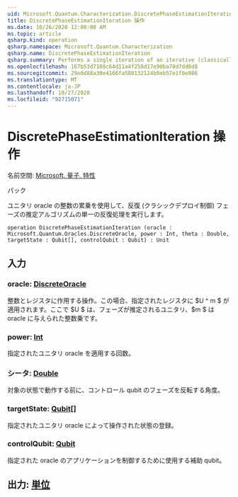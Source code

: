 ```yaml
---
uid: Microsoft.Quantum.Characterization.DiscretePhaseEstimationIteration
title: DiscretePhaseEstimationIteration 操作
ms.date: 10/26/2020 12:00:00 AM
ms.topic: article
qsharp.kind: operation
qsharp.namespace: Microsoft.Quantum.Characterization
qsharp.name: DiscretePhaseEstimationIteration
qsharp.summary: Performs a single iteration of an iterative (classically-controlled) phase estimation algorithm using integer powers of a unitary oracle.
ms.openlocfilehash: 167b53d7108c64d11a4f258d17e90ba78d7dd8d8
ms.sourcegitcommit: 29e0d88a30e4166fa580132124b0eb57e1f0e986
ms.translationtype: MT
ms.contentlocale: ja-JP
ms.lasthandoff: 10/27/2020
ms.locfileid: "92715071"
---
```

# <a name="discretephaseestimationiteration-operation"></a>DiscretePhaseEstimationIteration 操作

名前空間: [Microsoft. 量子. 特性](xref:Microsoft.Quantum.Characterization)

パック [](https://nuget.org/packages/)


ユニタリ oracle の整数の累乗を使用して、反復 (クラシックデプロイ制御) フェーズの推定アルゴリズムの単一の反復処理を実行します。

```qsharp
operation DiscretePhaseEstimationIteration (oracle : Microsoft.Quantum.Oracles.DiscreteOracle, power : Int, theta : Double, targetState : Qubit[], controlQubit : Qubit) : Unit
```


## <a name="input"></a>入力

### <a name="oracle--discreteoracle"></a>oracle: [DiscreteOracle](xref:Microsoft.Quantum.Oracles.DiscreteOracle)

整数とレジスタに作用する操作。この場合、指定されたレジスタに $U ^ m $ が適用されます。ここで $U $ は、フェーズが推定されるユニタリ、$m $ は oracle に与えられた整数乗です。


### <a name="power--int"></a>power: [Int](xref:microsoft.quantum.lang-ref.int)

指定されたユニタリ oracle を適用する回数。


### <a name="theta--double"></a>シータ: [Double](xref:microsoft.quantum.lang-ref.double)

対象の状態で動作する前に、コントロール qubit のフェーズを反転する角度。


### <a name="targetstate--qubit"></a>targetState: [Qubit](xref:microsoft.quantum.lang-ref.qubit)[]

指定されたユニタリ oracle によって操作された状態の登録。


### <a name="controlqubit--qubit"></a>controlQubit: [Qubit](xref:microsoft.quantum.lang-ref.qubit)

指定された oracle のアプリケーションを制御するために使用する補助 qubit。



## <a name="output--unit"></a>出力: [単位](xref:microsoft.quantum.lang-ref.unit)

